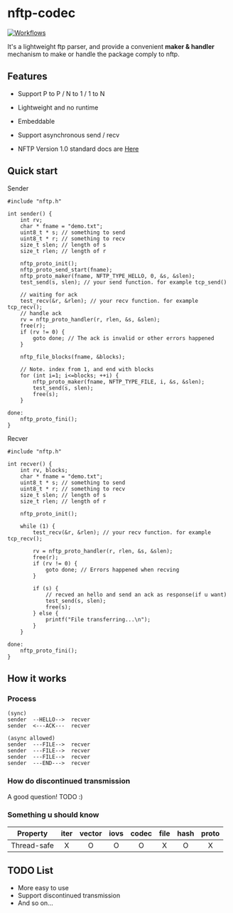 # nftp-codec

[![Workflows](https://github.com/nanomq/nftp-codec/actions/workflows/test.yml/badge.svg)](https://github.com/nanomq/nftp-codec/actions)

It's a lightweight ftp parser, and provide a convenient **maker & handler** mechanism to make or handle the package comply to nftp.

## Features

* Support P to P / N to 1 / 1 to N

* Lightweight and no runtime

* Embeddable

* Support asynchronous send / recv

* NFTP Version 1.0 standard docs are [Here](https://github.com/nanomq/nftp-codec/blob/main/Docs.md)

## Quick start

Sender

```
#include "nftp.h"

int sender() {
	int rv;
	char * fname = "demo.txt";
	uint8_t * s; // something to send
	uint8_t * r; // something to recv
	size_t slen; // length of s
	size_t rlen; // length of r

	nftp_proto_init();
	nftp_proto_send_start(fname);
	nftp_proto_maker(fname, NFTP_TYPE_HELLO, 0, &s, &slen);
	test_send(s, slen); // your send function. for example tcp_send()

	// waiting for ack
	test_recv(&r, &rlen); // your recv function. for example tcp_recv();
	// handle ack
	rv = nftp_proto_handler(r, rlen, &s, &slen);
	free(r);
	if (rv != 0) {
		goto done; // The ack is invalid or other errors happened
	}

	nftp_file_blocks(fname, &blocks);

	// Note. index from 1, and end with blocks
	for (int i=1; i<=blocks; ++i) {
		nftp_proto_maker(fname, NFTP_TYPE_FILE, i, &s, &slen);
		test_send(s, slen);
		free(s);
	}

done:
	nftp_proto_fini();
}
```

Recver

```
#include "nftp.h"

int recver() {
	int rv, blocks;
	char * fname = "demo.txt";
	uint8_t * s; // something to send
	uint8_t * r; // something to recv
	size_t slen; // length of s
	size_t rlen; // length of r

	nftp_proto_init();

	while (1) {
		test_recv(&r, &rlen); // your recv function. for example tcp_recv();

		rv = nftp_proto_handler(r, rlen, &s, &slen);
		free(r);
		if (rv != 0) {
			goto done; // Errors happened when recving
		}

		if (s) {
			// recved an hello and send an ack as response(if u want)
			test_send(s, slen);
			free(s);
		} else {
			printf("File transferring...\n");
		}
	}

done:
	nftp_proto_fini();
}
```

## How it works

### Process

```
(sync)
sender  --HELLO-->  recver
sender  <---ACK---  recver

(async allowed)
sender  ---FILE-->  recver
sender  ---FILE-->  recver
sender  ---FILE-->  recver
sender  ---END--->  recver
```

### How do discontinued transmission

A good question! TODO :)

### Something u should know

|  Property   | iter | vector | iovs | codec | file | hash | proto |
| :---------: | :--: | :----: | :--: | :---: | :--: | :--: | :---: |
| Thread-safe |  X   |   O    |  O   |   O   |  X   |  O   |   X   |

## TODO List

* More easy to use
* Support discontinued transmission
* And so on...

